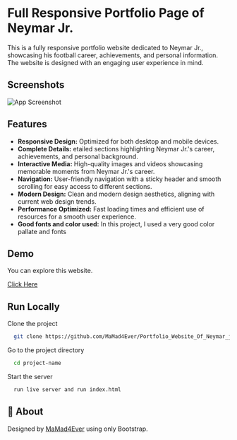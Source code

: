 # Full Responsive Portfolio Page of Neymar Jr.

This is a fully responsive portfolio website dedicated to Neymar Jr., showcasing his football career, achievements, and personal information. The website is designed with an engaging user experience in mind.


## Screenshots

![App Screenshot](https://github.com/user-attachments/assets/0ce14cde-b847-404c-a2dc-60afa90010f1)

## Features

- **Responsive Design:** Optimized for both desktop and mobile devices.
- **Complete Details:** etailed sections highlighting Neymar Jr.'s career, achievements, and personal background.
- **Interactive Media:** High-quality images and videos showcasing memorable moments from Neymar Jr.'s career.
- **Navigation:** User-friendly navigation with a sticky header and smooth scrolling for easy access to different sections.
- **Modern Design:** Clean and modern design aesthetics, aligning with current web design trends.
- **Performance Optimized:** Fast loading times and efficient use of resources for a smooth user experience.
- **Good fonts and color used:**  In this project, I used a very good color pallate and fonts

## Demo
You can explore this website.

[Click Here](https://mamad4ever.github.io/Portfolio_Website_Of_Neymar_jr/)
## Run Locally

Clone the project

```bash
  git clone https://github.com/MaMad4Ever/Portfolio_Website_Of_Neymar_jr.git
```

Go to the project directory

```bash
  cd project-name
```



Start the server

```bash
  run live server and run index.html
```


## 🚀 About
Designed by [MaMad4Ever](https://github.com/MaMad4Ever) using only Bootstrap.
